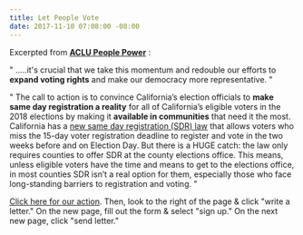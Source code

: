 ```yaml
---
title: Let People Vote
date: 2017-11-10 07:08:00 -08:00
---
```


Excerpted from [**ACLU People Power**](https://www.aclu.org/blog-feed/people-power) :

"  .....it's crucial that we take this momentum and redouble our efforts to **expand voting rights** and make our democracy more representative.  "

"  The call to action is to convince California’s election officials to **make same day registration a reality** for all of California’s eligible voters in the 2018 elections by making it **available in communities** that need it the most. California has a [new same day registration (SDR) law](http://www.ncsl.org/research/elections-and-campaigns/same-day-registration.aspx) that allows voters who miss the 15-day voter registration deadline to register and vote in the two weeks before and on Election Day. But there is a HUGE catch: the law only requires counties to offer SDR at the county elections office. This means, unless eligible voters have the time and means to get to the elections office, in most counties SDR isn’t a real option for them, especially those who face long-standing barriers to registration and voting.  "

[Click here for our action](https://vote.peoplepower.org/cms/thanks/join_lpv_homepage?state=CA.).  Then, look to the right of the page & click "write a letter."  On the new page, fill out the form & select "sign up."  On the next new page, click "send letter."



